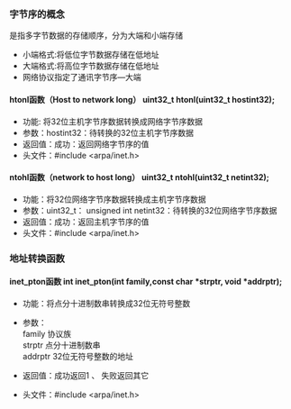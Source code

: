### 字节序的概念
是指多字节数据的存储顺序，分为大端和小端存储
- 小端格式:将低位字节数据存储在低地址
- 大端格式:将高位字节数据存储在低地址
- 网络协议指定了通讯字节序—大端

#### htonl函数（Host to network long） uint32_t htonl(uint32_t hostint32);

- 功能: 将32位主机字节序数据转换成网络字节序数据
- 参数：hostint32：待转换的32位主机字节序数据
- 返回值：成功：返回网络字节序的值
- 头文件：#include <arpa/inet.h>

#### ntohl函数（network to host long） uint32_t ntohl(uint32_t netint32);

- 功能：将32位网络字节序数据转换成主机字节序数据
- 参数：uint32_t： unsigned int
netint32：待转换的32位网络字节序数据
- 返回值：成功：返回主机字节序的值
- 头文件：#include <arpa/inet.h>

### 地址转换函数
#### inet_pton函数 int inet_pton(int family,const char *strptr, void *addrptr);
- 功能：将点分十进制数串转换成32位无符号整数
- 参数：<br>
family	协议族 <br>
strptr 	点分十进制数串<br>
addrptr  32位无符号整数的地址<br>

- 返回值：成功返回1 、 失败返回其它
- 头文件：#include <arpa/inet.h>

